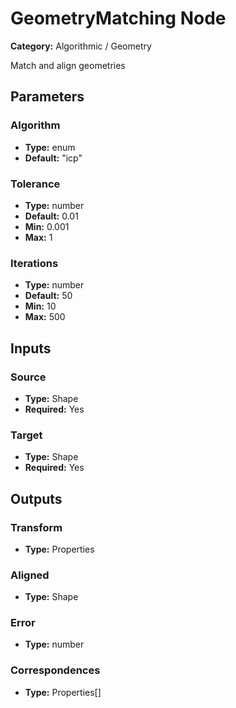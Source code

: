 
# GeometryMatching Node

**Category:** Algorithmic / Geometry

Match and align geometries

## Parameters


### Algorithm
- **Type:** enum
- **Default:** "icp"





### Tolerance
- **Type:** number
- **Default:** 0.01
- **Min:** 0.001
- **Max:** 1



### Iterations
- **Type:** number
- **Default:** 50
- **Min:** 10
- **Max:** 500



## Inputs


### Source
- **Type:** Shape
- **Required:** Yes



### Target
- **Type:** Shape
- **Required:** Yes



## Outputs


### Transform
- **Type:** Properties



### Aligned
- **Type:** Shape



### Error
- **Type:** number



### Correspondences
- **Type:** Properties[]




